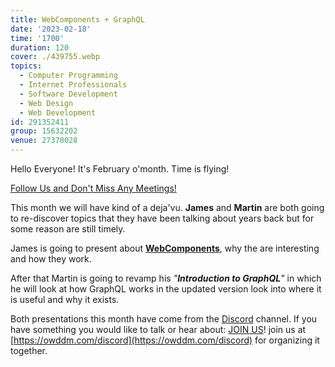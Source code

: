 ```yaml
---
title: WebComponents + GraphQL
date: '2023-02-18'
time: '1700'
duration: 120
cover: ./439755.webp
topics:
  - Computer Programming
  - Internet Professionals
  - Software Development
  - Web Design
  - Web Development
id: 291352411
group: 15632202
venue: 27370028
---
```


Hello Everyone!
It's February o'month. Time is flying!

[Follow Us and Don't Miss Any Meetings!](https://owddm.com/discord)

This month we will have kind of a deja'vu. **James** and **Martin** are both going to re-discover topics that they have been talking about years back but for some reason are still timely.

James is going to present about **[WebComponents](https://www.webcomponents.org/)**, why the are interesting and how they work.

After that Martin is going to revamp his *"**Introduction to GraphQL**"* in which he will look at how GraphQL works in the updated version look into where it is useful and why it exists.

Both presentations this month have come from the [Discord](https://owddm.com/discord) channel. If you have something you would like to talk or hear about: [JOIN US](https://owddm.com/discord)!
join us at [https://owddm.com/discord](https://owddm.com/discord) for organizing it together.

